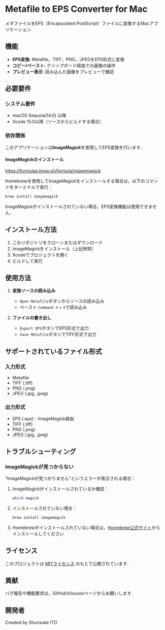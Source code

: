 # Metafile to EPS Converter for Mac

メタファイルをEPS（Encapsulated PostScript）ファイルに変換するMacアプリケーション

## 機能

- **EPS変換**: Metafile，TIFF，PNG，JPEGをEPS形式に変換
- **コピー/ペースト**: クリップボード経由での画像の操作
- **プレビュー表示**: 読み込んだ画像をプレビューで確認

## 必要要件

### システム要件
- macOS Sequoia(14.0) 以降
- Xcode 15.0以降（ソースからビルドする場合）

### 依存関係

このアプリケーションは**ImageMagick**を使用してEPS変換を行います．

#### ImageMagickのインストール
https://formulae.brew.sh/formula/imagemagick

Homebrewを使用してImageMagickをインストールする場合は，以下のコマンドをターミナルで実行：

```bash
brew install imagemagick
```

ImageMagickがインストールされていない場合，EPS変換機能は使用できません．

## インストール方法

1. このリポジトリをクローンまたはダウンロード
2. ImageMagickをインストール（上記参照）
3. Xcodeでプロジェクトを開く
4. ビルドして実行

## 使用方法

1. **変換ソースの読み込み**
    - `Open Metafile`ボタンからソースの読み込み
    - ペースト `Command ⌘` + `V`で読み込み

2. **ファイルの書き出し**
    - `Export EPS`ボタンでEPS形式で出力
    - `Save Metafile`ボタンでTIFF形式で出力

## サポートされているファイル形式

### 入力形式
- Metafile 
- TIFF (.tiff)
- PNG (.png)
- JPEG (.jpg, .jpeg)

### 出力形式
- EPS (.eps) - ImageMagick経由
- TIFF (.tiff)
- PNG (.png)
- JPEG (.jpg, .jpeg)

## トラブルシューティング

### ImageMagickが見つからない

"ImageMagickが見つかりません"というエラーが表示される場合：

1. ImageMagickがインストールされているか確認：
   ```bash
   which magick
   ```

2. インストールされていない場合：
   ```bash
   brew install imagemagick
   ```

3. Homebrewがインストールされていない場合は，[Homebrew公式サイト](https://brew.sh/ja/)からインストールしてください

## ライセンス
このプロジェクトは [MITライセンス](LICENSE) のもとで公開されています．

## 貢献

バグ報告や機能要求は，GitHubのIssuesページからお願いします．

## 開発者

Created by Shunsuke ITO